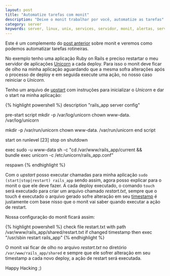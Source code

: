 ```yaml
---
layout: post
title: "Automatize tarefas com monit"
description: "Deixe o monit trabalhar por você, automatize as tarefas"
category: server
keywords: server, linux, unix, services, servidor, monit, alertas, serviços
---
```


Este é um complemento do [post anterior](http://infoslack.com/server/monitore-servicos-e-receba-alertas-com-monit/) sobre monit e veremos como podemos automatizar
tarefas rotineiras.

No exemplo tenho uma aplicação Ruby on Rails e preciso restartar o meu servidor
de aplicações [Unicorn](http://unicorn.bogomips.org/) a cada deploy. Para isso
o monit deve ficar de olho na minha aplicação aguardando que a mesma sofra
alterações após o processo de deploy e em seguida execute uma ação, no nosso
caso reiniciar o *Unicorn*.

Tenho um arquivo de [upstart](http://upstart.ubuntu.com/) com instruções para inicializar o *Unicorn* e
dar o start na minha aplicação:

{% highlight powershell %}
description "rails_app server config"

pre-start script
  mkdir -p /var/log/unicorn
  chown www-data. /var/log/unicorn

  mkdir -p /var/run/unicorn
  chown www-data. /var/run/unicorn
end script

start on runlevel [23]
stop on shutdown

exec sudo -u www-data sh -c "cd /var/www/rails_app/current && \
bundle exec unicorn -c /etc/unicorn/rails_app.conf"

respawn
{% endhighlight %}

Com o *upstart* posso executar chamadas para minha aplicação `sudo (start|stop|restart) rails_app`
sendo assim, agora posso explicar para o monit o que ele deve fazer.
A cada deploy executado, o comando `touch` será executado para criar um arquivo
chamado *restart.txt*, sempre que o touch é executado o arquivo gerado sofre
alteração em seu [timestamp](http://en.wikipedia.org/wiki/Timestamp) é justamente com base nisso que o monit vai saber
quando executar a ação de restart.

Nossa configuração do monit ficará assim:

{% highlight powershell %}
check file restart.txt with path /var/www/rails_app/shared/restart.txt
  if changed timestamp
    then exec "/usr/sbin restart rails_app"
{% endhighlight %}

O monit vai ficar de olho no arquivo *restart.txt* no diretório
`/var/www/rails_app/shared` e sempre que ele sofrer alteração em seu timestamp
a cada novo deploy, a ação de restart será executada.

Happy Hacking ;)
